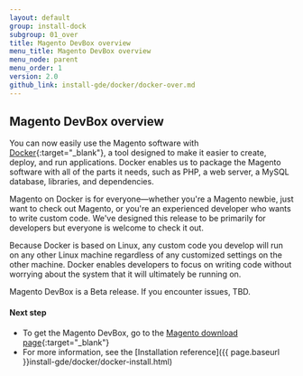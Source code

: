 ```yaml
---
layout: default
group: install-dock
subgroup: 01_over
title: Magento DevBox overview
menu_title: Magento DevBox overview
menu_node: parent
menu_order: 1
version: 2.0
github_link: install-gde/docker/docker-over.md
---
```


## Magento DevBox overview
You can now easily use the Magento software with [Docker](https://www.docker.com){:target="_blank"}, a tool designed to make it easier to create, deploy, and run applications. Docker enables us to package the Magento software with all of the parts it needs, such as PHP, a web server, a MySQL database, libraries, and dependencies. 

Magento on Docker is for everyone&mdash;whether you're a Magento newbie, just want to check out Magento, or you're an experienced developer who wants to write custom code. We've designed this release to be primarily for developers but everyone is welcome to check it out.

Because Docker is based on Linux, any custom code you develop will run on any other Linux machine regardless of any customized settings on the other machine. Docker enables developers to focus on writing code without worrying about the system that it will ultimately be running on. 

<div class="bs-callout bs-callout-info" id="info" markdown="1">
Magento DevBox is a Beta release. If you encounter issues, TBD.
</div>


#### Next step
*	To get the Magento DevBox, go to the [Magento download page](https://magento.com/tech-resources/download){:target="_blank"}
*	For more information, see the [Installation reference]({{ page.baseurl }}install-gde/docker/docker-install.html)
